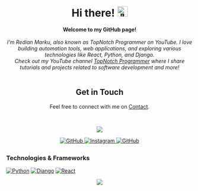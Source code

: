 <h1 align="center">Hi there! <img src="your_image_url_here" width="28px" alt="👋"></h1>

<p align="center">
    <b>Welcome to my GitHub page!</b><br><br>
    <i>
        I'm Redian Marku, also known as TopNotch Programmer on YouTube. I love building automation tools, web applications, and exploring various technologies like React, Python, and Django.<br>
        Check out my YouTube channel <a href="https://www.youtube.com/@topnotchprogrammer">TopNotch Programmer</a> where I share tutorials and projects related to software development and more!
    </i><br><br>
    <h2 align="center">Get in Touch</h2>
    <p align="center">Feel free to connect with me on <a href="https://topnotch-programmer.com/contact/">Contact</a>.</p><br />
</p>

<p align="center">
  <img src="https://topnotch-programmer.com/wp-content/uploads/2021/08/logotext.png" />
</p>

<div align="center">
<a href="https://github.com/redianmarku" target="_blank">
<img src="https://img.shields.io/badge/github-%2324292e.svg?&style=for-the-badge&logo=github&logoColor=white" alt="GitHub" style="margin-bottom: 5px;" />
</a>

<a href="https://instagram.com/redian_" target="_blank">
<img src="https://img.shields.io/badge/instagram-%2324292e.svg?&style=for-the-badge&logo=instagram&logoColor=white" alt="Instagram" style="margin-bottom: 5px;" />
</a>

<a href="https://www.linkedin.com/in/rediandev/" target="_blank">
<img src="https://img.shields.io/badge/linkedin-%2324292e.svg?&style=for-the-badge&logo=linkedin&logoColor=white" alt="GitHub" style="margin-bottom: 5px;" />
</a>


<!-- Add other social media badges as needed -->
</div>

### Technologies & Frameworks
[![Python](https://img.shields.io/badge/python-black?style=for-the-badge&logo=python)](https://github.com/redianmarku)
[![Django](https://img.shields.io/badge/django-black?style=for-the-badge&logo=django)](https://github.com/redianmarku)
[![React](https://img.shields.io/badge/react-black?style=for-the-badge&logo=react)](https://github.com/redianmarku)
<!-- Add other technologies and frameworks as needed -->


<p align="center">
  <a href="https://github.com/redianmarku">
    <img src="http://github-profile-summary-cards.vercel.app/api/cards/profile-details?username=redianmarku&theme=transparent" />
  </a>
  <!-- Add more GitHub stats and profile cards as needed -->
</p>


